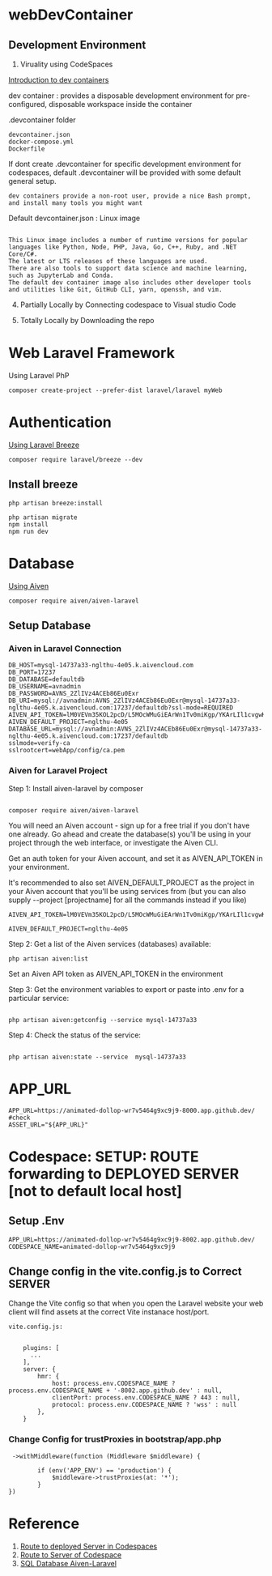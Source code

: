 # webDevContainer

## Development Environment

1. Viruality using CodeSpaces

[Introduction to dev containers](https://docs.github.com/en/codespaces/setting-up-your-project-for-codespaces/adding-a-dev-container-configuration/introduction-to-dev-containers)

dev container : provides a disposable development environment for pre-configured, disposable workspace inside the container

.devcontainer folder

```
devcontainer.json
docker-compose.yml
Dockerfile

```

If dont create .devcontainer for specific development environment for codespaces, 
default .devcontainer will be provided with some default general setup. 

```
dev containers provide a non-root user, provide a nice Bash prompt, 
and install many tools you might want

```

Default devcontainer.json : Linux image

```

This Linux image includes a number of runtime versions for popular languages like Python, Node, PHP, Java, Go, C++, Ruby, and .NET Core/C#. 
The latest or LTS releases of these languages are used. 
There are also tools to support data science and machine learning, such as JupyterLab and Conda. 
The default dev container image also includes other developer tools and utilities like Git, GitHub CLI, yarn, openssh, and vim.

```

4. Partially Locally by Connecting codespace to Visual studio Code

5. Totally Locally by Downloading the repo

# Web Laravel Framework

Using Laravel PhP

```
composer create-project --prefer-dist laravel/laravel myWeb
```

# Authentication

[Using Laravel Breeze](https://laravel.com/docs/11.x/starter-kits#laravel-breeze)

```
composer require laravel/breeze --dev
```
## Install breeze

```
php artisan breeze:install
 
php artisan migrate
npm install
npm run dev
```

# Database

[Using Aiven](https://github.com/nglthu/Database/blob/main/aivenConnection.md)
```
composer require aiven/aiven-laravel

```

## Setup Database

### Aiven in Laravel Connection

```
DB_HOST=mysql-14737a33-nglthu-4e05.k.aivencloud.com
DB_PORT=17237
DB_DATABASE=defaultdb
DB_USERNAME=avnadmin
DB_PASSWORD=AVNS_2ZlIVz4ACEb86Eu0Exr
DB_URI=mysql://avnadmin:AVNS_2ZlIVz4ACEb86Eu0Exr@mysql-14737a33-nglthu-4e05.k.aivencloud.com:17237/defaultdb?ssl-mode=REQUIRED
AIVEN_API_TOKEN=lM0VEVm35KOL2pcD/L5MOcWMuGiEArWn1Tv0miKgp/YKArLIl1cvgwKAom8WoAqHBHuB2zXdlvi0M7pJ5uLdK9x+oyTUkuw9LIc0b4BUIsqjOrOouKaUFIOAeMndk0vqjARS4xDhPjBpOrNF8AO0BytS28tsEc6kVML1Plros4ShoLoOp7LxRXc4GXBgt5fWVfWVEZBXdmX+y5KB1kos+0ZvxfyqcmtRWQ3Um8NRm+ae566d1E6jYFeeFdtSePE34w0ZKEpdCpA4XS9sT18Ur7/LtAGzX1MBxkh1BCVLhrbZsDzeqnIRnICIq4ZlveerhcG5Mg9YfXoDDVaBxSTHN8yBiSG1WgK1H8qHlRWqfA==
AIVEN_DEFAULT_PROJECT=nglthu-4e05
DATABASE_URL=mysql://avnadmin:AVNS_2ZlIVz4ACEb86Eu0Exr@mysql-14737a33-nglthu-4e05.k.aivencloud.com:17237/defaultdb
sslmode=verify-ca
sslrootcert=webApp/config/ca.pem

```

### Aiven for Laravel Project

Step 1: Install aiven-laravel by composer
```

composer require aiven/aiven-laravel

```

You will need an Aiven account - sign up for a free trial if you don't have one already. Go ahead and create the database(s) you'll be using in your project through the web interface, or investigate the Aiven CLI.

Get an auth token for your Aiven account, and set it as AIVEN_API_TOKEN in your environment.

It's recommended to also set AIVEN_DEFAULT_PROJECT as the project in your Aiven account that you'll be using services from (but you can also supply --project [projectname] for all the commands instead if you like)

```
AIVEN_API_TOKEN=lM0VEVm35KOL2pcD/L5MOcWMuGiEArWn1Tv0miKgp/YKArLIl1cvgwKAom8WoAqHBHuB2zXdlvi0M7pJ5uLdK9x+oyTUkuw9LIc0b4BUIsqjOrOouKaUFIOAeMndk0vqjARS4xDhPjBpOrNF8AO0BytS28tsEc6kVML1Plros4ShoLoOp7LxRXc4GXBgt5fWVfWVEZBXdmX+y5KB1kos+0ZvxfyqcmtRWQ3Um8NRm+ae566d1E6jYFeeFdtSePE34w0ZKEpdCpA4XS9sT18Ur7/LtAGzX1MBxkh1BCVLhrbZsDzeqnIRnICIq4ZlveerhcG5Mg9YfXoDDVaBxSTHN8yBiSG1WgK1H8qHlRWqfA==

AIVEN_DEFAULT_PROJECT=nglthu-4e05

```

Step 2: Get a list of the Aiven services (databases) available:

```
php artisan aiven:list
```

Set an Aiven API token as AIVEN_API_TOKEN in the environment

Step 3: 
Get the environment variables to export or paste into .env for a particular service:
```

php artisan aiven:getconfig --service mysql-14737a33
```

Step 4: Check the status of the service:
```

php artisan aiven:state --service  mysql-14737a33
```





# APP_URL

```
APP_URL=https://animated-dollop-wr7v5464g9xc9j9-8000.app.github.dev/
#check
ASSET_URL="${APP_URL}"
```

# Codespace: SETUP: ROUTE forwarding to DEPLOYED SERVER [not to default local host] 

## Setup .Env

```
APP_URL=https://animated-dollop-wr7v5464g9xc9j9-8002.app.github.dev/
CODESPACE_NAME=animated-dollop-wr7v5464g9xc9j9
```
## Change config in the vite.config.js to Correct SERVER

Change the Vite config so that when you open the Laravel website your web client will find assets at the correct Vite instanace host/port.

```
vite.config.js:


    plugins: [
      ...
    ],
    server: {
        hmr: {
            host: process.env.CODESPACE_NAME ? process.env.CODESPACE_NAME + '-8002.app.github.dev' : null,
            clientPort: process.env.CODESPACE_NAME ? 443 : null,
            protocol: process.env.CODESPACE_NAME ? 'wss' : null
        },
    }
```    
### Change Config for trustProxies in bootstrap/app.php

```
 ->withMiddleware(function (Middleware $middleware) {
    
        if (env('APP_ENV') == 'production') {
            $middleware->trustProxies(at: '*');
        }
})
```

# Reference

1. [Route to deployed Server in Codespaces](https://github.com/JonoHall/Laravel-Vite-Codespaces)
2. [Route to Server of  Codespace](https://laracasts.com/discuss/channels/devops/laravel-10-vite-and-codespaces)
3. [SQL Database Aiven-Laravel](https://github.com/Aiven-Labs/aiven-laravel#getting-started)
